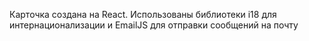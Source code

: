 Карточка создана на React. Использованы библиотеки i18 для интернационализации и EmailJS для отправки сообщений на почту
